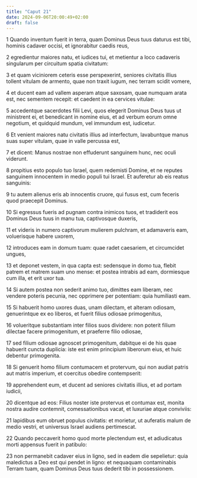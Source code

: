 ```yaml
---
title: "Caput 21"
date: 2024-09-06T20:00:49+02:00
draft: false
---
```



1 Quando inventum fuerit in terra, quam Dominus Deus tuus daturus est tibi, hominis cadaver occisi, et ignorabitur caedis reus,

2 egredientur maiores natu, et iudices tui, et metientur a loco cadaveris singularum per circuitum spatia civitatum:

3 et quam viciniorem ceteris esse perspexerint, seniores civitatis illius tollent vitulam de armento, quae non traxit iugum, nec terram scidit vomere,

4 et ducent eam ad vallem asperam atque saxosam, quae numquam arata est, nec sementem recepit: et caedent in ea cervices vitulae:

5 accedentque sacerdotes filii Levi, quos elegerit Dominus Deus tuus ut ministrent ei, et benedicant in nomine eius, et ad verbum eorum omne negotium, et quidquid mundum, vel immundum est, iudicetur.

6 Et venient maiores natu civitatis illius ad interfectum, lavabuntque manus suas super vitulam, quae in valle percussa est,

7 et dicent: Manus nostrae non effuderunt sanguinem hunc, nec oculi viderunt.

8 propitius esto populo tuo Israel, quem redemisti Domine, et ne reputes sanguinem innocentem in medio populi tui Israel. Et auferetur ab eis reatus sanguinis:

9 tu autem alienus eris ab innocentis cruore, qui fusus est, cum feceris quod praecepit Dominus.

10 Si egressus fueris ad pugnam contra inimicos tuos, et tradiderit eos Dominus Deus tuus in manu tua, captivosque duxeris,

11 et videris in numero captivorum mulierem pulchram, et adamaveris eam, voluerisque habere uxorem,

12 introduces eam in domum tuam: quae radet caesariem, et circumcidet ungues,

13 et deponet vestem, in qua capta est: sedensque in domo tua, flebit patrem et matrem suam uno mense: et postea intrabis ad eam, dormiesque cum illa, et erit uxor tua.

14 Si autem postea non sederit animo tuo, dimittes eam liberam, nec vendere poteris pecunia, nec opprimere per potentiam: quia humiliasti eam.

15 Si habuerit homo uxores duas, unam dilectam, et alteram odiosam, genuerintque ex eo liberos, et fuerit filius odiosae primogenitus,

16 volueritque substantiam inter filios suos dividere: non poterit filium dilectae facere primogenitum, et praeferre filio odiosae,

17 sed filium odiosae agnoscet primogenitum, dabitque ei de his quae habuerit cuncta duplicia: iste est enim principium liberorum eius, et huic debentur primogenita.

18 Si genuerit homo filium contumacem et protervum, qui non audiat patris aut matris imperium, et coercitus obedire contempserit:

19 apprehendent eum, et ducent ad seniores civitatis illius, et ad portam iudicii,

20 dicentque ad eos: Filius noster iste protervus et contumax est, monita nostra audire contemnit, comessationibus vacat, et luxuriae atque conviviis:

21 lapidibus eum obruet populus civitatis: et morietur, ut auferatis malum de medio vestri, et universus Israel audiens pertimescat.

22 Quando peccaverit homo quod morte plectendum est, et adiudicatus morti appensus fuerit in patibulo:

23 non permanebit cadaver eius in ligno, sed in eadem die sepelietur: quia maledictus a Deo est qui pendet in ligno: et nequaquam contaminabis Terram tuam, quam Dominus Deus tuus dederit tibi in possessionem.

